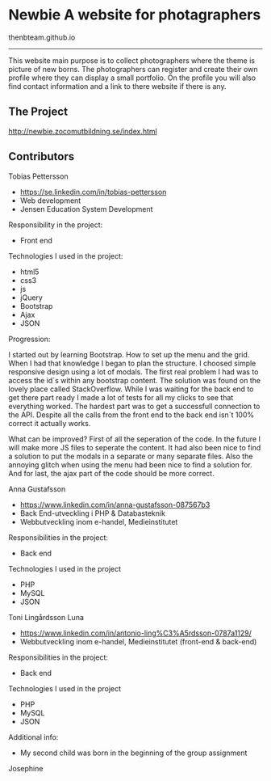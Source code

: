 # Newbie A website for photagraphers 
thenbteam.github.io

--------
This website main purpose is to collect photographers where the theme is picture of new borns. The photographers can register and create their own profile where they can display a small portfolio. On the profile you will also find contact information and a link to there website if there is any.

The Project
-----------
http://newbie.zocomutbildning.se/index.html

Contributors
------------
Tobias Pettersson 
  - https://se.linkedin.com/in/tobias-pettersson
  - Web development
  - Jensen Education System Development

Responsibility in the project:
  - Front end
  
Technologies I used in the project: 
  - html5 
  - css3 
  - js
  - jQuery
  - Bootstrap
  - Ajax
  - JSON
  
Progression:

I started out by learning Bootstrap. How to set up the menu and the grid. When I had that knowledge I began to plan the structure. I choosed simple responsive design using a lot of modals. The first real problem I had was to access the id´s within any bootstrap content. The solution was found on the lovely place called StackOverflow. While I was waiting for the back end to get there part ready I made a lot of tests for all my clicks to see that everything worked. The hardest part was to get a successfull connection to the API. Despite all the calls from the front end to the back end isn´t 100% correct it actually works.

What can be improved? First of all the seperation of the code. In the future I will make more JS files to seperate the content. It had also been nice to find a solution to put the modals in a separate or many separate files. Also the annoying glitch when using the menu had been nice to find a solution for. And for last, the ajax part of the code should be more correct.

Anna Gustafsson
  - https://www.linkedin.com/in/anna-gustafsson-087567b3
  - Back End-utveckling i PHP & Databasteknik
  - Webbutveckling inom e-handel, Medieinstitutet

Responsibilities in the project:
  - Back end

Technologies I used in the project
  - PHP
  - MySQL
  - JSON


Toni Lingårdsson Luna
  - https://www.linkedin.com/in/antonio-ling%C3%A5rdsson-0787a1129/
  - Webbutveckling inom e-handel, Medieinstitutet (front-end & back-end)

Responsibilities in the project:
  - Back end

Technologies I used in the project
  - PHP
  - MySQL
  - JSON

Additional info:
  - My second child was born in the beginning of the group assignment

Josephine
